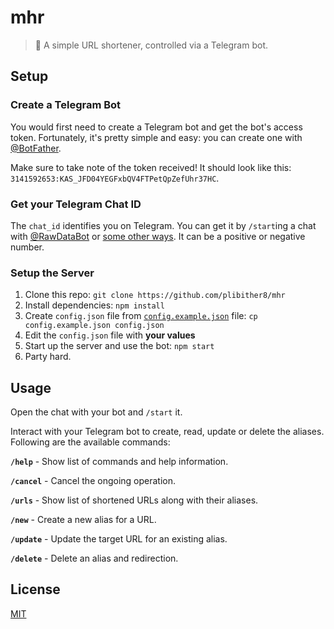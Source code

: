 # mhr

> 🔗 A simple URL shortener, controlled via a Telegram bot.

## Setup

### Create a Telegram Bot

You would first need to create a Telegram bot and get the bot's access token. Fortunately, it's pretty simple and easy: you can create one with [@BotFather](https://t.me/BotFather).

Make sure to take note of the token received! It should look like this: `3141592653:KAS_JFD04YEGFxbQV4FTPetQpZefUhr37HC`.

### Get your Telegram Chat ID

The `chat_id` identifies you on Telegram. You can get it by `/start`ing a chat with [@RawDataBot](https://t.me/RawDataBot) or [some other ways](https://stackoverflow.com/questions/32423837/telegram-bot-how-to-get-a-group-chat-id). It can be a positive or negative number.

### Setup the Server

1. Clone this repo: `git clone https://github.com/plibither8/mhr`
2. Install dependencies: `npm install`
3. Create `config.json` file from [`config.example.json`](config.example.json) file: `cp config.example.json config.json`
4. Edit the `config.json` file with **your values**
5. Start up the server and use the bot: `npm start`
6. Party hard.

## Usage

Open the chat with your bot and `/start` it.

Interact with your Telegram bot to create, read, update or delete the aliases. Following are the available commands:

**`/help`** - Show list of commands and help information.

**`/cancel`** - Cancel the ongoing operation.

**`/urls`** - Show list of shortened URLs along with their aliases.

**`/new`** - Create a new alias for a URL.

**`/update`** - Update the target URL for an existing alias.

**`/delete`** - Delete an alias and redirection.

## License

[MIT](LICENSE)
